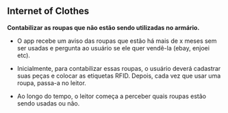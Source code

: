 
Internet of Clothes
-------------------


**Contabilizar as roupas que não estão sendo utilizadas no armário.** 

- O app recebe um aviso das roupas que estão há mais de x meses
sem ser usadas e pergunta ao usuário se ele quer vendê-la (ebay, enjoei etc). 

- Inicialmente, para contabilizar essas roupas, o usuário deverá cadastrar suas peças e colocar as etiquetas RFID. Depois, cada
vez que usar uma roupa, passa-a no leitor. 

- Ao longo do tempo, o leitor começa a perceber quais roupas estão sendo usadas ou
não.

